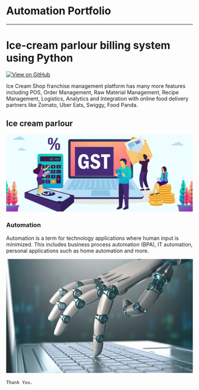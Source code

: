 # Automation Portfolio
---

# Ice-cream parlour billing system using Python 

[![View on GitHub](https://img.shields.io/badge/GitHub-View_on_GitHub-blue?logo=GitHub)](https://github.com/AbhinabaSaha-git/Icecream)

Ice Cream Shop franchise management platform has many more features including POS, Order Management, Raw Material Management, Recipe Management, Logistics, Analytics and Integration with online food delivery partners like Zomato, Uber Eats, Swiggy, Food Panda.

## Ice cream parlour

<center><img src="/assets/img/gst-billing-software-in-chennai.jpg"/></center>

### Automation 

Automation is a term for technology applications where human input is minimized. This includes business process automation (BPA), IT automation, personal applications such as home automation and more.

<center><img src="/assets/img/How-to-Prepare-for-an-Automated-Future-657x400.jpg"/></center>


```
Thank You.
```

